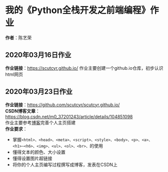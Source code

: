 # 我的《Python全栈开发之前端编程》作业
**作者**：陈艺荣

## 2020年03月16日作业
**作业链接**：https://scutcyr.github.io/
作业主要创建一个github.io仓库，初步认识html网页

## 2020年03月23日作业
**作业链接**：https://github.com/scutcyr/scutcyr.github.io/      
**CSDN博客文章**：https://blog.csdn.net/m0_37201243/article/details/104851098      
作业主要参考[博客](https://blog.csdn.net/m0_37201243/article/details/104851098)完善个人主页搭建     
**作业要求**：
* 掌握```<html>、<head>、<meta>、<script>、<style>、<body>、<p>、<a>、<h1>~<h6>、<img>、<ul>、<ol>、<br>、```的使用
* 懂得文本的颜色、大小设置
* 懂得设置图片超链接
* 将你的个人主页编写过程撰写成博客，发表在CSDN上
